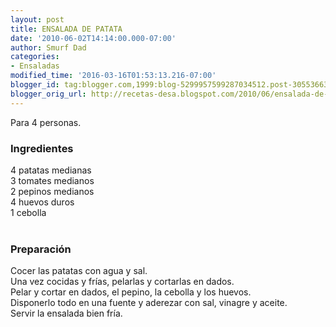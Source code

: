 ```yaml
---
layout: post
title: ENSALADA DE PATATA
date: '2010-06-02T14:14:00.000-07:00'
author: Smurf Dad
categories:
- Ensaladas
modified_time: '2016-03-16T01:53:13.216-07:00'
blogger_id: tag:blogger.com,1999:blog-5299957599287034512.post-3055366371313040027
blogger_orig_url: http://recetas-desa.blogspot.com/2010/06/ensalada-de-patata.html
---
```


Para 4 personas.<br /><h3>Ingredientes</h3>4 patatas medianas<br />3 tomates medianos<br />2 pepinos medianos<br />4 huevos duros<br />1 cebolla<br /><br /><h3>Preparación</h3>Cocer las patatas con agua y sal.<br />Una vez cocidas y frías, pelarlas y cortarlas en dados.<br />Pelar y cortar en dados, el pepino, la cebolla y los huevos.<br />Disponerlo todo en una fuente y aderezar con sal, vinagre y aceite.<br />Servir la ensalada bien fría.